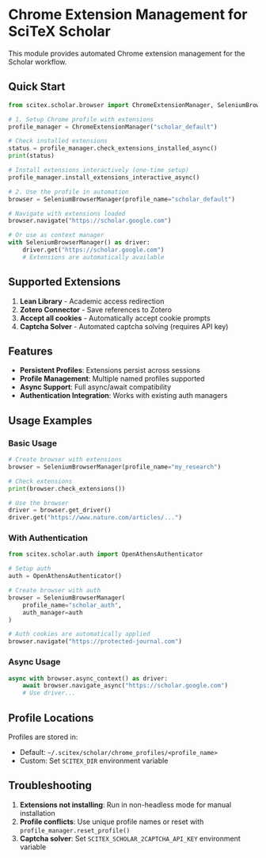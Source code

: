 # Chrome Extension Management for SciTeX Scholar

This module provides automated Chrome extension management for the Scholar workflow.

## Quick Start

```python
from scitex.scholar.browser import ChromeExtensionManager, SeleniumBrowserManager

# 1. Setup Chrome profile with extensions
profile_manager = ChromeExtensionManager("scholar_default")

# Check installed extensions
status = profile_manager.check_extensions_installed_async()
print(status)

# Install extensions interactively (one-time setup)
profile_manager.install_extensions_interactive_async()

# 2. Use the profile in automation
browser = SeleniumBrowserManager(profile_name="scholar_default")

# Navigate with extensions loaded
browser.navigate("https://scholar.google.com")

# Or use as context manager
with SeleniumBrowserManager() as driver:
    driver.get("https://scholar.google.com")
    # Extensions are automatically available
```

## Supported Extensions

1. **Lean Library** - Academic access redirection
2. **Zotero Connector** - Save references to Zotero  
3. **Accept all cookies** - Automatically accept cookie prompts
4. **Captcha Solver** - Automated captcha solving (requires API key)

## Features

- **Persistent Profiles**: Extensions persist across sessions
- **Profile Management**: Multiple named profiles supported
- **Async Support**: Full async/await compatibility
- **Authentication Integration**: Works with existing auth managers

## Usage Examples

### Basic Usage

```python
# Create browser with extensions
browser = SeleniumBrowserManager(profile_name="my_research")

# Check extensions
print(browser.check_extensions())

# Use the browser
driver = browser.get_driver()
driver.get("https://www.nature.com/articles/...")
```

### With Authentication

```python
from scitex.scholar.auth import OpenAthensAuthenticator

# Setup auth
auth = OpenAthensAuthenticator()

# Create browser with auth
browser = SeleniumBrowserManager(
    profile_name="scholar_auth",
    auth_manager=auth
)

# Auth cookies are automatically applied
browser.navigate("https://protected-journal.com")
```

### Async Usage

```python
async with browser.async_context() as driver:
    await browser.navigate_async("https://scholar.google.com")
    # Use driver...
```

## Profile Locations

Profiles are stored in:
- Default: `~/.scitex/scholar/chrome_profiles/<profile_name>`
- Custom: Set `SCITEX_DIR` environment variable

## Troubleshooting

1. **Extensions not installing**: Run in non-headless mode for manual installation
2. **Profile conflicts**: Use unique profile names or reset with `profile_manager.reset_profile()`
3. **Captcha solver**: Set `SCITEX_SCHOLAR_2CAPTCHA_API_KEY` environment variable